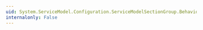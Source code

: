 ```yaml
---
uid: System.ServiceModel.Configuration.ServiceModelSectionGroup.Behaviors
internalonly: False
---
```

